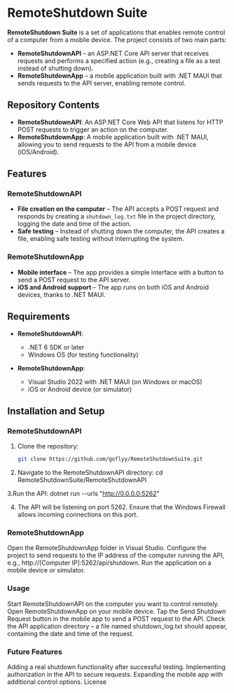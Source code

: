 # RemoteShutdown Suite

**RemoteShutdown Suite** is a set of applications that enables remote control of a computer from a mobile device. The project consists of two main parts:
- **RemoteShutdownAPI** – an ASP.NET Core API server that receives requests and performs a specified action (e.g., creating a file as a test instead of shutting down).
- **RemoteShutdownApp** – a mobile application built with .NET MAUI that sends requests to the API server, enabling remote control.

## Repository Contents

- **RemoteShutdownAPI**: An ASP.NET Core Web API that listens for HTTP POST requests to trigger an action on the computer.
- **RemoteShutdownApp**: A mobile application built with .NET MAUI, allowing you to send requests to the API from a mobile device (iOS/Android).

## Features

### RemoteShutdownAPI
- **File creation on the computer** – The API accepts a POST request and responds by creating a `shutdown_log.txt` file in the project directory, logging the date and time of the action.
- **Safe testing** – Instead of shutting down the computer, the API creates a file, enabling safe testing without interrupting the system.

### RemoteShutdownApp
- **Mobile interface** – The app provides a simple interface with a button to send a POST request to the API server.
- **iOS and Android support** – The app runs on both iOS and Android devices, thanks to .NET MAUI.

## Requirements

- **RemoteShutdownAPI**:
  - .NET 6 SDK or later
  - Windows OS (for testing functionality)
  
- **RemoteShutdownApp**:
  - Visual Studio 2022 with .NET MAUI (on Windows or macOS)
  - iOS or Android device (or simulator)

## Installation and Setup

### RemoteShutdownAPI

1. Clone the repository:
   ```bash
   git clone https://github.com/goflyy/RemoteShutdownSuite.git

2. Navigate to the RemoteShutdownAPI directory:
   cd RemoteShutdownSuite/RemoteShutdownAPI

3.Run the API:
  dotnet run --urls "http://0.0.0.0:5262"

4. The API will be listening on port 5262. Ensure that the Windows Firewall allows incoming connections on this port.


### RemoteShutdownApp
Open the RemoteShutdownApp folder in Visual Studio.
Configure the project to send requests to the IP address of the computer running the API, e.g., http://[Computer IP]:5262/api/shutdown.
Run the application on a mobile device or simulator.

### Usage
Start RemoteShutdownAPI on the computer you want to control remotely.
Open RemoteShutdownApp on your mobile device.
Tap the Send Shutdown Request button in the mobile app to send a POST request to the API.
Check the API application directory – a file named shutdown_log.txt should appear, containing the date and time of the request.

### Future Features
Adding a real shutdown functionality after successful testing.
Implementing authorization in the API to secure requests.
Expanding the mobile app with additional control options.
License

